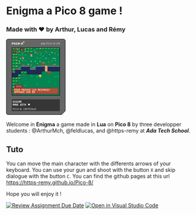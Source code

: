 # Enigma a Pico 8 game !
### Made with ❤️ by **Arthur**, **Lucas** and **Rémy** 


![picture of the carts of the game](enigma.p8.png)


Welcome in **Enigma** a game made in **Lua** on **Pico 8** by three developper students : @ArthurMch, @feldlucas, and @https-remy at _**Ada Tech School**_.

## Tuto

You can move the main character with the differents arrows of your keyboard.
You can use your gun and shoot with the button `X` and skip dialogue with the button `C`.
You can find the github pages at this url  https://https-remy.github.io/Pico-8/

Hope you will enjoy it !





[![Review Assignment Due Date](https://classroom.github.com/assets/deadline-readme-button-24ddc0f5d75046c5622901739e7c5dd533143b0c8e959d652212380cedb1ea36.svg)](https://classroom.github.com/a/90LCdBYZ)
[![Open in Visual Studio Code](https://classroom.github.com/assets/open-in-vscode-718a45dd9cf7e7f842a935f5ebbe5719a5e09af4491e668f4dbf3b35d5cca122.svg)](https://classroom.github.com/online_ide?assignment_repo_id=12547017&assignment_repo_type=AssignmentRepo)
